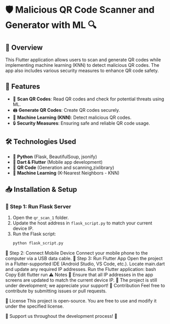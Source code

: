 # 🛡️ Malicious QR Code Scanner and Generator with ML 🔍

## 🚀 Overview
This Flutter application allows users to scan and generate QR codes while implementing machine learning (KNN) to detect malicious QR codes. The app also includes various security measures to enhance QR code safety.

## 🎯 Features
- 📸 **Scan QR Codes**: Read QR codes and check for potential threats using ML.
- 🖨️ **Generate QR Codes**: Create QR codes securely.
- 🤖 **Machine Learning (KNN)**: Detect malicious QR codes.
- 🔒 **Security Measures**: Ensuring safe and reliable QR code usage.

## 🛠️ Technologies Used
- 🐍 **Python** (Flask, BeautifulSoup, jsonify)
- 🎯 **Dart & Flutter** (Mobile app development)
- 📡 **QR Code** (Generation and scanning,zixlibrary)
- 🤖 **Machine Learning** (K-Nearest Neighbors - KNN)

## 📥 Installation & Setup

### 🏁 Step 1: Run Flask Server
1. Open the `qr_scan_1` folder.
2. Update the host address in `flask_script.py` to match your current device IP.
3. Run the Flask script:
   ```bash
   python flask_script.py
🔌 Step 2: Connect Mobile Device
Connect your mobile phone to the computer via a USB data cable.
📲 Step 3: Run Flutter App
Open the project in a Flutter-supported IDE (Android Studio, VS Code, etc.).
Locate main.dart and update any required IP addresses.
Run the Flutter application:
bash
Copy
Edit
flutter run
⚠️ Notes
📝 Ensure that all IP addresses in the app screens are updated to match the current device IP.
🚧 The project is still under development; we appreciate your support!
🤝 Contribution
Feel free to contribute by submitting issues or pull requests.

📜 License
This project is open-source. You are free to use and modify it under the specified license.

🙏 Support us throughout the development process! 🚀

